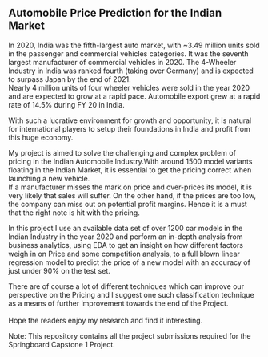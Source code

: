 ## Automobile Price Prediction for the Indian Market

<p>In 2020, India was the fifth-largest auto market, with ~3.49 million units sold in the passenger and commercial vehicles categories. It was the seventh largest manufacturer of commercial vehicles in 2020. The 4-Wheeler Industry in India was ranked fourth (taking over Germany) and is expected to surpass Japan by the end of 2021.<br>
Nearly 4 million units of four wheeler vehicles were sold in the year 2020 and are expected to grow at a rapid pace. Automobile export grew at a rapid rate of 14.5% during FY 20 in India.</p>
<p>With such a lucrative environment for growth and opportunity, it is natural for international players to setup their foundations in India and profit from this huge economy.</p>
<p>My project is aimed to solve the challenging and complex problem of pricing in the Indian Automobile Industry.With around 1500 model variants floating in the Indian Market, it is essential to get the pricing correct when launching a new vehicle.<br>
  If a manufacturer misses the mark on price and over-prices its model, it is very likely that sales will suffer. On the other hand, if the prices are too low, the company can miss out on potential profit margins. Hence it is a must that the right note is hit with the pricing.<br></p>
<p>In this project I use an available data set of over 1200 car models in the Indian Industry in the year 2020 and perform an in-depth analysis from business analytics, using EDA to get an insight on how different factors weigh in on Price and some competition analysis, to a full blown linear regression model to predict the price of a new model with an accuracy of just under 90% on the test set.<br></p>
<p>There are of course a lot of different techniques which can improve our perspective on the Pricing and I suggest one such classification technique as a means of further improvement towards the end of the Project.<br><br>
Hope the readers enjoy my research and find it interesting.</p>

<p>Note: This repository contains all the project submissions required for the Springboard Capstone 1 Project.</p>


